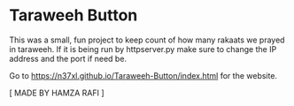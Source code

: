 # Taraweeh Button
This was a small, fun project to keep count of how many rakaats we prayed in taraweeh.
If it is being run by httpserver.py make sure to change the IP address and the port if need be.

Go to https://n37xl.github.io/Taraweeh-Button/index.html for the website.

[ MADE BY HAMZA RAFI ]
